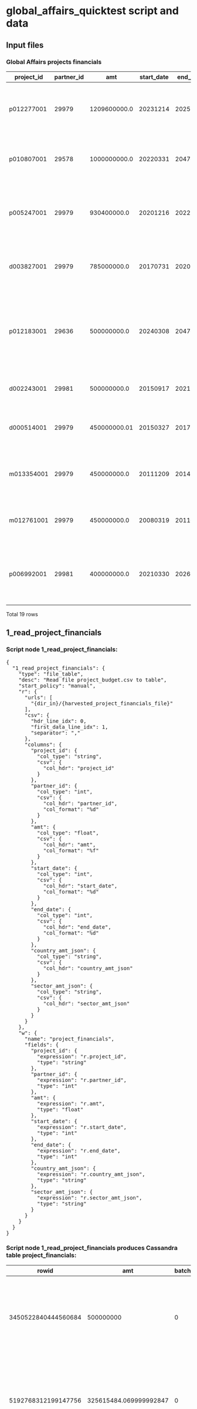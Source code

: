 # global_affairs_quicktest script and data
## Input files
### Global Affairs projects financials
| project_id | partner_id | amt | start_date | end_date | country_amt_json | sector_amt_json |
| --- | --- | --- | --- | --- | --- | --- |
| p012277001 | 29979 | 1209600000.0 | 20231214 | 20251231 | {"R-SOUTHSAHARA": 846720000.0, "R-SOUTHAMERICA": 36288000.0, "R-MIDDLEEAST": 84672000.0, "R-ASIA": 2 ... total length 111 | {"12262": 362880000.0, "12263": 217728000.0, "13040": 628992000.0} |
| p010807001 | 29578 | 1000000000.0 | 20220331 | 20470331 | {"IN": 210000000.0, "PH": 210000000.0, "ID": 210000000.0, "ZA": 210000000.0, "DO": 80000000.0, "MK": ... total length 112 | {"23110": 100000000.0, "23210": 900000000.0} |
| p005247001 | 29979 | 930400000.0 | 20201216 | 20221231 | {"R-SOUTHSAHARA": 604760000.0, "R-SOUTHAMERICA": 37216000.0, "R-MIDDLEEAST": 74432000.0, "R-CENTRALA ... total length 140 | {"12262": 279120000.0, "12263": 158168000.0, "13040": 493112000.0} |
| d003827001 | 29979 | 785000000.0 | 20170731 | 20201231 | {"R-AFRICA": 266900000.0, "R-AMERICA": 259050000.0, "R-ASIA": 259050000.0} | {"12262": 235500000.0, "12263": 133450000.0, "13040": 416050000.0} |
| p012183001 | 29636 | 500000000.0 | 20240308 | 20470331 | {"R-WESTINDIES": 50000000.0, "R-NORTHCENTRALAMERICA": 150000000.0, "R-SOUTHAMERICA": 300000000.0} | {"21012": 25000000.0, "23183": 50000000.0, "23210": 70000000.0, "23230": 125000000.0, "23240": 10000 ... total length 229 |
| d002243001 | 29981 | 500000000.0 | 20150917 | 20211231 | {"R-AFRICA": 359000000.0, "R-AMERICA": 28000000.0, "R-ASIA": 113000000.0} | {"12250": 500000000.0} |
| d000514001 | 29979 | 450000000.01 | 20150327 | 20170331 | {"R-AFRICA": 283500000.01, "R-AMERICA": 36000000.0, "R-ASIA": 103500000.0, "R-EUROPE": 27000000.0} | {"12262": 144000000.0, "12263": 81000000.0, "13040": 225000000.0} |
| m013354001 | 29979 | 450000000.0 | 20111209 | 20141231 | {"R-AFRICA": 225000000.0, "R-AMERICA": 49500000.0, "R-ASIA": 126000000.0, "R-EUROPE": 49500000.0} | {"12262": 99000000.0, "12263": 72000000.0, "13040": 279000000.0} |
| m012761001 | 29979 | 450000000.0 | 20080319 | 20110331 | {"R-AFRICA": 283500000.0, "R-AMERICA": 31500000.0, "R-ASIA": 103500000.0, "R-EUROPE": 31500000.0} | {"12262": 99000000.0, "12263": 72000000.0, "13040": 279000000.0} |
| p006992001 | 29981 | 400000000.0 | 20210330 | 20260331 | {"R-AFRICA": 276000000.0, "R-AMERICA": 4000000.0, "R-ASIA": 120000000.0} | {"12250": 336000000.0, "12350": 20000000.0, "13030": 24000000.0, "13040": 20000000.0} |

Total 19 rows
## 1_read_project_financials
### Script node 1_read_project_financials:
<pre id="json">{
  "1_read_project_financials": {
    "type": "file_table",
    "desc": "Read file project_budget.csv to table",
    "start_policy": "manual",
    "r": {
      "urls": [
        "{dir_in}/{harvested_project_financials_file}"
      ],
      "csv": {
        "hdr_line_idx": 0,
        "first_data_line_idx": 1,
        "separator": ","
      },
      "columns": {
        "project_id": {
          "col_type": "string",
          "csv": {
            "col_hdr": "project_id"
          }
        },
        "partner_id": {
          "col_type": "int",
          "csv": {
            "col_hdr": "partner_id",
            "col_format": "%d"
          }
        },
        "amt": {
          "col_type": "float",
          "csv": {
            "col_hdr": "amt",
            "col_format": "%f"
          }
        },
        "start_date": {
          "col_type": "int",
          "csv": {
            "col_hdr": "start_date",
            "col_format": "%d"
          }
        },
        "end_date": {
          "col_type": "int",
          "csv": {
            "col_hdr": "end_date",
            "col_format": "%d"
          }
        },
        "country_amt_json": {
          "col_type": "string",
          "csv": {
            "col_hdr": "country_amt_json"
          }
        },
        "sector_amt_json": {
          "col_type": "string",
          "csv": {
            "col_hdr": "sector_amt_json"
          }
        }
      }
    },
    "w": {
      "name": "project_financials",
      "fields": {
        "project_id": {
          "expression": "r.project_id",
          "type": "string"
        },
        "partner_id": {
          "expression": "r.partner_id",
          "type": "int"
        },
        "amt": {
          "expression": "r.amt",
          "type": "float"
        },
        "start_date": {
          "expression": "r.start_date",
          "type": "int"
        },
        "end_date": {
          "expression": "r.end_date",
          "type": "int"
        },
        "country_amt_json": {
          "expression": "r.country_amt_json",
          "type": "string"
        },
        "sector_amt_json": {
          "expression": "r.sector_amt_json",
          "type": "string"
        }
      }
    }
  }
}</pre>
### Script node 1_read_project_financials produces Cassandra table project_financials:
| rowid | amt | batch_idx | country_amt_json | end_date | partner_id | project_id | sector_amt_json | start_date |
| --- | --- | --- | --- | --- | --- | --- | --- | --- |
| 3450522840444560684 | 500000000 | 0 | {"R-WESTINDIES": 50000000.0, "R-NORTHCENTRALAMERICA": 150000000.0, "R-SOUTHAMERICA": 300000000.0} | 20470331 | 29636 | p012183001 | {"21012": 25000000.0, "23183": 50000000.0, "23210": 70000000.0, "23230": 125000000.0, "23240": 10000 ... total length 229 | 20240308 |
| 5192768312199147756 | 325615484.069999992847 | 0 | {"R-AFRICA": 325615484.07} | 20140313 | 29663 | m013512001 | {"14021": 16280774.2, "14022": 16280774.2, "14031": 16280774.2, "14032": 16280774.2, "14081": 651230 ... total length 342 | 20110208 |
| 5703125669931000884 | 280000000 | 0 | {"R-AFRICA": 140000000.0, "R-ASIA": 140000000.0} | 20250731 | 29820 | p005253001 | {"12240": 224000000.0, "13020": 56000000.0} | 20190514 |
| 359318821027879808 | 265000000 | 0 | {"R-AFRICA": 159000000.0, "R-AMERICA": 39750000.0, "R-ASIA": 53000000.0, "R-OCEANIA": 13250000.0} | 20260630 | 30039 | p006692001 | {"11110": 26500000.0, "11130": 53000000.0, "11220": 132500000.0, "11320": 53000000.0} | 20220331 |
| 7019190532332255316 | 450000000.009999990463 | 0 | {"R-AFRICA": 283500000.01, "R-AMERICA": 36000000.0, "R-ASIA": 103500000.0, "R-EUROPE": 27000000.0} | 20170331 | 29979 | d000514001 | {"12262": 144000000.0, "12263": 81000000.0, "13040": 225000000.0} | 20150327 |
| 4652340566403237516 | 450000000 | 0 | {"R-AFRICA": 225000000.0, "R-AMERICA": 49500000.0, "R-ASIA": 126000000.0, "R-EUROPE": 49500000.0} | 20141231 | 29979 | m013354001 | {"12262": 99000000.0, "12263": 72000000.0, "13040": 279000000.0} | 20111209 |
| 286578574445610227 | 250000000.009999990463 | 0 | {"R-WESTINDIES": 50000000.0, "R-NORTHCENTRALAMERICA": 80000000.0, "R-SOUTHAMERICA": 120000000.0} | 20370331 | 29636 | m013705001 | {"14015": 25000000.0, "23210": 25000000.0, "23230": 25000000.0, "23240": 25000000.0, "23260": 250000 ... total length 189 | 20120330 |
| 6536815622391622287 | 930400000 | 0 | {"R-SOUTHSAHARA": 604760000.0, "R-SOUTHAMERICA": 37216000.0, "R-MIDDLEEAST": 74432000.0, "R-CENTRALA ... total length 140 | 20221231 | 29979 | p005247001 | {"12262": 279120000.0, "12263": 158168000.0, "13040": 493112000.0} | 20201216 |
| 6972508084776421254 | 250000000 | 0 | {"R-AFRICA": 50000000.0, "R-MIDDLEEAST": 75000000.0, "R-ASIA": 75000000.0, "R-EUROPE": 50000000.0} | 20470331 | 33915 | p010532001 | {"14021": 25000000.0, "23210": 175000000.0, "24010": 25000000.0, "41010": 25000000.0} | 20230330 |
| 7723023949484520621 | 450000000 | 0 | {"R-AFRICA": 283500000.0, "R-AMERICA": 31500000.0, "R-ASIA": 103500000.0, "R-EUROPE": 31500000.0} | 20110331 | 29979 | m012761001 | {"12262": 99000000.0, "12263": 72000000.0, "13040": 279000000.0} | 20080319 |

Total 19 rows
## 2_calc_quarterly_budget
### Script node 2_calc_quarterly_budget:
<pre id="json">{
  "2_calc_quarterly_budget": {
    "type": "table_custom_tfm_table",
    "custom_proc_type": "py_calc",
    "desc": "Calculate quarterly project budget for countries and sectors",
    "r": {
      "table": "project_financials",
      "expected_batches_total": 10
    },
    "p": {
      "python_code_urls": [
        "{dir_py}/calc_quarterly_budget.py"
      ],
      "calculated_fields": {
        "country_budget_json": {
          "expression": "map_to_quarterly_budget_json(r.start_date, r.end_date, r.country_amt_json)",
          "type": "string"
        },
        "sector_budget_json": {
          "expression": "map_to_quarterly_budget_json(r.start_date, r.end_date, r.sector_amt_json)",
          "type": "string"
        },
        "partner_budget_json": {
          "expression": "amt_to_quarterly_budget_json(r.start_date, r.end_date, r.amt)",
          "type": "string"
        }
      }
    },
    "w": {
      "name": "quarterly_project_budget",
      "fields": {
        "project_id": {
          "expression": "r.project_id",
          "type": "string"
        },
        "partner_id": {
          "expression": "r.partner_id",
          "type": "int"
        },
        "country_budget_json": {
          "expression": "p.country_budget_json",
          "type": "string"
        },
        "sector_budget_json": {
          "expression": "p.sector_budget_json",
          "type": "string"
        },
        "partner_budget_json": {
          "expression": "p.partner_budget_json",
          "type": "string"
        }
      }
    }
  }
}</pre>
### Script node 2_calc_quarterly_budget produces Cassandra table quarterly_project_budget:
| rowid | batch_idx | country_budget_json | partner_budget_json | partner_id | project_id | sector_budget_json |
| --- | --- | --- | --- | --- | --- | --- |
| 1859320587480934462 | 6 | {"R-AFRICA": {"2015-Q1": 1925951.0870244564, "2015-Q2": 35052309.783845104, "2015-Q3": 35437500.0012 ... total length 1040 | {"2015-Q1": 3057065.217459239, "2015-Q2": 55638586.95775815, "2015-Q3": 56250000.00125, "2015-Q4": 5 ... total length 257 | 29979 | d000514001 | {"12262": {"2015-Q1": 978260.8695652174, "2015-Q2": 17804347.826086957, "2015-Q3": 18000000.0, "2015 ... total length 766 |
| 3777753417576167724 | 7 | {"R-AFRICA": {"2020-Q1": 19661.582459485224, "2020-Q2": 596401.3346043852, "2020-Q3": 602955.1954242 ... total length 8472 | {"2020-Q1": 98307.91229742613, "2020-Q2": 2982006.6730219256, "2020-Q3": 3014775.9771210677, "2020-Q ... total length 2865 | 29578 | p006167001 | {"23210": {"2020-Q1": 80612.48808388942, "2020-Q2": 2445245.471877979, "2020-Q3": 2472116.3012392754 ... total length 5649 |
| 7247131808331670722 | 0 | {"R-AFRICA": {"2023-Q1": 11405.109489051094, "2023-Q2": 518932.4817518248, "2023-Q3": 524635.0364963 ... total length 11700 | {"2023-Q1": 57025.54744525548, "2023-Q2": 2594662.408759124, "2023-Q3": 2623175.182481752, "2023-Q4" ... total length 2928 | 33915 | p010532001 | {"14021": {"2023-Q1": 5702.554744525547, "2023-Q2": 259466.2408759124, "2023-Q3": 262317.51824817515 ... total length 11924 |
| 4423008682144623227 | 5 | {"R-AFRICA": {"2015-Q3": 2187119.234116623, "2015-Q4": 14372497.824194953, "2016-Q1": 14216275.02175 ... total length 2428 | {"2015-Q3": 3046127.0670147957, "2015-Q4": 20017406.440382943, "2016-Q1": 19799825.93559617, "2016-Q ... total length 790 | 29981 | d002243001 | {"12250": {"2015-Q3": 3046127.0670147957, "2015-Q4": 20017406.440382943, "2016-Q1": 19799825.9355961 ... total length 801 |
| 2110591658964151141 | 0 | {"R-SOUTHSAHARA": {"2020-Q4": 12970723.860589812, "2021-Q1": 72960321.71581769, "2021-Q2": 73770991. ... total length 1446 | {"2020-Q4": 19954959.78552279, "2021-Q1": 112246648.79356569, "2021-Q2": 113493833.78016086, "2021-Q ... total length 278 | 29979 | p005247001 | {"12262": {"2020-Q4": 5986487.935656836, "2021-Q1": 33673994.638069704, "2021-Q2": 34048150.13404825 ... total length 850 |
| 1081494116057048496 | 1 | {"R-SOUTHSAHARA": {"2019-Q3": 427830.59636992216, "2019-Q4": 1192739.8444252377, "2020-Q1": 1179775. ... total length 7948 | {"2019-Q3": 1711322.3854796886, "2019-Q4": 4770959.377700951, "2020-Q1": 4719101.123595505, "2020-Q2 ... total length 1909 | 30488 | p008157001 | {"15170": {"2019-Q3": 1711322.3854796886, "2019-Q4": 4770959.377700951, "2020-Q1": 4719101.123595505 ... total length 1920 |
| 96333662368837592 | 5 | {"R-SOUTHSAHARA": {"2023-Q4": 20348411.21495327, "2024-Q1": 102872523.36448598, "2024-Q2": 102872523 ... total length 1158 | {"2023-Q4": 29069158.878504675, "2024-Q1": 146960747.6635514, "2024-Q2": 146960747.6635514, "2024-Q3 ... total length 276 | 29979 | p012277001 | {"12262": {"2023-Q4": 8720747.663551401, "2024-Q1": 44088224.29906542, "2024-Q2": 44088224.29906542, ... total length 855 |
| 3434340729862472867 | 9 | {"R-WESTINDIES": {"2012-Q1": 10949.304719150334, "2012-Q2": 498193.3647213402, "2012-Q3": 503668.017 ... total length 9306 | {"2012-Q1": 54746.52359794153, "2012-Q2": 2490966.8237063396, "2012-Q3": 2518340.0855053104, "2012-Q ... total length 3130 | 29636 | m013705001 | {"14015": {"2012-Q1": 5474.652359575167, "2012-Q2": 249096.6823606701, "2012-Q3": 251834.00854045767 ... total length 27991 |
| 6692446017324546450 | 8 | {"R-AFRICA": {"2011-Q4": 4624664.879356569, "2012-Q1": 18297587.131367292, "2012-Q2": 18297587.13136 ... total length 1626 | {"2011-Q4": 9249329.758713137, "2012-Q1": 36595174.262734585, "2012-Q2": 36595174.262734585, "2012-Q ... total length 394 | 29979 | m013354001 | {"12262": {"2011-Q4": 2034852.54691689, "2012-Q1": 8050938.337801608, "2012-Q2": 8050938.337801608,  ... total length 1204 |
| 2662417924981044848 | 8 | {"R-AFRICA": {"2017-Q3": 13238240.0, "2017-Q4": 19643840.0, "2018-Q1": 19216800.0, "2018-Q2": 194303 ... total length 1007 | {"2017-Q3": 38936000.0, "2017-Q4": 57776000.0, "2018-Q1": 56520000.0, "2018-Q2": 57148000.0, "2018-Q ... total length 322 | 29979 | d003827001 | {"12262": {"2017-Q3": 11680800.0, "2017-Q4": 17332800.0, "2018-Q1": 16956000.0, "2018-Q2": 17144400. ... total length 985 |

Total 19 rows
## 3_tag_countries
### Script node 3_tag_countries:
<pre id="json">{
  "3_tag_countries": {
    "type": "table_custom_tfm_table",
    "custom_proc_type": "tag_and_denormalize",
    "desc": "Tag by country",
    "r": {
      "table": "quarterly_project_budget",
      "expected_batches_total": 10
    },
    "p": {
      "tag_field_name": "country_tag",
      "tag_criteria_url": "{dir_cfg}/tag_criteria_country.json"
    },
    "w": {
      "name": "quarterly_project_budget_tagged_by_country",
      "fields": {
        "project_id": {
          "expression": "r.project_id",
          "type": "string"
        },
        "country": {
          "expression": "p.country_tag",
          "type": "string"
        },
        "country_budget_json": {
          "expression": "r.country_budget_json",
          "type": "string"
        }
      }
    }
  }
}</pre>
### Script node 3_tag_countries produces Cassandra table quarterly_project_budget_tagged_by_country:
| rowid | batch_idx | country | country_budget_json | project_id |
| --- | --- | --- | --- | --- |
| 3315743091543635979 | 4 | R-AMERICA | {"R-AFRICA": {"2011-Q4": 4624664.879356569, "2012-Q1": 18297587.131367292, "2012-Q2": 18297587.13136 ... total length 1626 | m013354001 |
| 232657194511731982 | 4 | R-ASIA | {"R-SOUTHSAHARA": {"2023-Q4": 20348411.21495327, "2024-Q1": 102872523.36448598, "2024-Q2": 102872523 ... total length 1158 | p012277001 |
| 7305846314003206394 | 9 | R-AMERICA | {"R-AFRICA": {"2021-Q1": 301969.36542669585, "2021-Q2": 13739606.126914661, "2021-Q3": 13890590.8096 ... total length 1961 | p006992001 |
| 7034883004174972355 | 7 | DO | {"IN": {"2022-Q1": 22996.057818659658, "2022-Q2": 2092641.2614980289, "2022-Q3": 2115637.3193166885, ... total length 18632 | p010807001 |
| 7611719487153026897 | 3 | R-SOUTHSAHARA | {"R-SOUTHSAHARA": {"2020-Q4": 12970723.860589812, "2021-Q1": 72960321.71581769, "2021-Q2": 73770991. ... total length 1446 | p005247001 |
| 1036330799143506077 | 2 | R-AFRICA | {"R-AFRICA": {"2023-Q1": 11405.109489051094, "2023-Q2": 518932.4817518248, "2023-Q3": 524635.0364963 ... total length 11700 | p010532001 |
| 6391765181314034550 | 3 | R-AFRICA | {"R-SOUTHSAHARA": {"2019-Q3": 427830.59636992216, "2019-Q4": 1192739.8444252377, "2020-Q1": 1179775. ... total length 7948 | p008157001 |
| 7299612912787621919 | 5 | R-AMERICA | {"R-AFRICA": {"2015-Q1": 1925951.0870244564, "2015-Q2": 35052309.783845104, "2015-Q3": 35437500.0012 ... total length 1040 | d000514001 |
| 840984600135908957 | 2 | R-ASIA | {"R-AFRICA": {"2017-Q3": 13238240.0, "2017-Q4": 19643840.0, "2018-Q1": 19216800.0, "2018-Q2": 194303 ... total length 1007 | d003827001 |
| 1730201400797480307 | 7 | R-WESTINDIES | {"R-WESTINDIES": {"2024-Q1": 142450.14245014245, "2024-Q2": 540123.4567901234, "2024-Q3": 546058.879 ... total length 8602 | p012183001 |

Total 63 rows
## 3_tag_sectors
### Script node 3_tag_sectors:
<pre id="json">{
  "3_tag_sectors": {
    "type": "table_custom_tfm_table",
    "custom_proc_type": "tag_and_denormalize",
    "desc": "Tag by sector",
    "r": {
      "table": "quarterly_project_budget",
      "expected_batches_total": 10
    },
    "p": {
      "tag_field_name": "sector_tag",
      "tag_criteria_url": "{dir_cfg}/tag_criteria_sector.json"
    },
    "w": {
      "name": "quarterly_project_budget_tagged_by_sector",
      "fields": {
        "project_id": {
          "expression": "r.project_id",
          "type": "string"
        },
        "sector": {
          "expression": "int(p.sector_tag)",
          "type": "int"
        },
        "sector_budget_json": {
          "expression": "r.sector_budget_json",
          "type": "string"
        }
      }
    }
  }
}</pre>
### Script node 3_tag_sectors produces Cassandra table quarterly_project_budget_tagged_by_sector:
| rowid | batch_idx | project_id | sector | sector_budget_json |
| --- | --- | --- | --- | --- |
| 3820643885914075538 | 1 | p012801001 | 23630 | {"14021": {"2024-Q1": 81525.69515213277, "2024-Q2": 370941.9129422041, "2024-Q3": 375018.1976998107, ... total length 18663 |
| 1545774572741838340 | 4 | m013705001 | 23230 | {"14015": {"2012-Q1": 5474.652359575167, "2012-Q2": 249096.6823606701, "2012-Q3": 251834.00854045767 ... total length 27991 |
| 4669106684666863821 | 7 | m012672001 | 23630 | {"11420": {"2007-Q4": 1389933.2615715822, "2008-Q1": 2073506.9967707212, "2008-Q2": 2073506.99677072 ... total length 2429 |
| 8349889417835952966 | 7 | m012672001 | 21020 | {"11420": {"2007-Q4": 1389933.2615715822, "2008-Q1": 2073506.9967707212, "2008-Q2": 2073506.99677072 ... total length 2429 |
| 8187261670528356682 | 2 | p010532001 | 23210 | {"14021": {"2023-Q1": 5702.554744525547, "2023-Q2": 259466.2408759124, "2023-Q3": 262317.51824817515 ... total length 11924 |
| 3693664794125228841 | 1 | p006692001 | 11220 | {"11110": {"2022-Q1": 17063.74758531874, "2022-Q2": 1552801.0302640053, "2022-Q3": 1569864.777849324 ... total length 2225 |
| 8980965113080216996 | 4 | p012277001 | 12262 | {"12262": {"2023-Q4": 8720747.663551401, "2024-Q1": 44088224.29906542, "2024-Q2": 44088224.29906542, ... total length 855 |
| 7307591181337376132 | 4 | m013705001 | 14015 | {"14015": {"2012-Q1": 5474.652359575167, "2012-Q2": 249096.6823606701, "2012-Q3": 251834.00854045767 ... total length 27991 |
| 7218913746506800687 | 4 | m013354001 | 12263 | {"12262": {"2011-Q4": 2034852.54691689, "2012-Q1": 8050938.337801608, "2012-Q2": 8050938.337801608,  ... total length 1204 |
| 6633123094608569930 | 2 | d003827001 | 12263 | {"12262": {"2017-Q3": 11680800.0, "2017-Q4": 17332800.0, "2018-Q1": 16956000.0, "2018-Q2": 17144400. ... total length 985 |

Total 89 rows
## 4_tag_countries_quarter
### Script node 4_tag_countries_quarter:
<pre id="json">{
  "4_tag_countries_quarter": {
    "type": "table_custom_tfm_table",
    "custom_proc_type": "tag_and_denormalize",
    "desc": "Tag by country and quarter",
    "r": {
      "table": "quarterly_project_budget_tagged_by_country",
      "expected_batches_total": 10
    },
    "p": {
      "tag_field_name": "quarter_tag",
      "tag_criteria_url": "{dir_cfg}/tag_criteria_country_quarter.json"
    },
    "w": {
      "name": "quarterly_project_budget_tagged_by_country_quarter",
      "fields": {
        "project_id": {
          "expression": "r.project_id",
          "type": "string"
        },
        "country": {
          "expression": "r.country",
          "type": "string"
        },
        "quarter": {
          "expression": "p.quarter_tag",
          "type": "string"
        },
        "country_budget_json": {
          "expression": "r.country_budget_json",
          "type": "string"
        }
      }
    }
  }
}</pre>
### Script node 4_tag_countries_quarter produces Cassandra table quarterly_project_budget_tagged_by_country_quarter:
| rowid | batch_idx | country | country_budget_json | project_id | quarter |
| --- | --- | --- | --- | --- | --- |
| 4715004269345111126 | 6 | R-AFRICA | {"R-AFRICA": {"2020-Q1": 19661.582459485224, "2020-Q2": 596401.3346043852, "2020-Q3": 602955.1954242 ... total length 8472 | p006167001 | 2021-Q3 |
| 1021868600417521226 | 4 | PH | {"IN": {"2022-Q1": 22996.057818659658, "2022-Q2": 2092641.2614980289, "2022-Q3": 2115637.3193166885, ... total length 18632 | p010807001 | 2024-Q1 |
| 8016401234334020436 | 3 | R-ASIA | {"R-AFRICA": {"2017-Q3": 13238240.0, "2017-Q4": 19643840.0, "2018-Q1": 19216800.0, "2018-Q2": 194303 ... total length 1007 | d003827001 | 2019-Q4 |
| 8173111997092742705 | 0 | R-ASIA | {"R-ASIA": {"2024-Q1": 917164.0704614937, "2024-Q2": 4173096.5205997964, "2024-Q3": 4218954.72412287 ... total length 4700 | p012801001 | 2039-Q4 |
| 2584141339630182600 | 3 | R-ASIA | {"R-AFRICA": {"2023-Q1": 11405.109489051094, "2023-Q2": 518932.4817518248, "2023-Q3": 524635.0364963 ... total length 11700 | p010532001 | 2023-Q1 |
| 1257284422288393491 | 3 | R-AFRICA | {"R-SOUTHSAHARA": {"2019-Q3": 427830.59636992216, "2019-Q4": 1192739.8444252377, "2020-Q1": 1179775. ... total length 7948 | p008157001 | 2020-Q4 |
| 1559510570758845169 | 8 | R-WESTINDIES | {"R-WESTINDIES": {"2012-Q1": 10949.304719150334, "2012-Q2": 498193.3647213402, "2012-Q3": 503668.017 ... total length 9306 | m013705001 | 2013-Q2 |
| 2508231656225447287 | 6 | R-AFRICA | {"R-AFRICA": {"2020-Q1": 19661.582459485224, "2020-Q2": 596401.3346043852, "2020-Q3": 602955.1954242 ... total length 8472 | p006167001 | 2038-Q4 |
| 4385437186669948493 | 7 | DO | {"IN": {"2022-Q1": 22996.057818659658, "2022-Q2": 2092641.2614980289, "2022-Q3": 2115637.3193166885, ... total length 18632 | p010807001 | 2024-Q3 |
| 7830909385194525457 | 7 | R-AFRICA | {"R-AFRICA": {"2023-Q1": 11405.109489051094, "2023-Q2": 518932.4817518248, "2023-Q3": 524635.0364963 ... total length 11700 | p010532001 | 2039-Q4 |

Total 2815 rows
## 4_tag_sectors_quarter
### Script node 4_tag_sectors_quarter:
<pre id="json">{
  "4_tag_sectors_quarter": {
    "type": "table_custom_tfm_table",
    "custom_proc_type": "tag_and_denormalize",
    "desc": "Tag by sector and quarter",
    "r": {
      "table": "quarterly_project_budget_tagged_by_sector",
      "expected_batches_total": 10
    },
    "p": {
      "tag_field_name": "quarter_tag",
      "tag_criteria_url": "{dir_cfg}/tag_criteria_sector_quarter.json"
    },
    "w": {
      "name": "quarterly_project_budget_tagged_by_sector_quarter",
      "fields": {
        "project_id": {
          "expression": "r.project_id",
          "type": "string"
        },
        "sector": {
          "expression": "r.sector",
          "type": "int"
        },
        "quarter": {
          "expression": "p.quarter_tag",
          "type": "string"
        },
        "sector_budget_json": {
          "expression": "r.sector_budget_json",
          "type": "string"
        }
      }
    }
  }
}</pre>
### Script node 4_tag_sectors_quarter produces Cassandra table quarterly_project_budget_tagged_by_sector_quarter:
| rowid | batch_idx | project_id | quarter | sector | sector_budget_json |
| --- | --- | --- | --- | --- | --- |
| 6871610342243656549 | 0 | p012801001 | 2036-Q4 | 23630 | {"14021": {"2024-Q1": 81525.69515213277, "2024-Q2": 370941.9129422041, "2024-Q3": 375018.1976998107, ... total length 18663 |
| 3849398586719196129 | 3 | m013512001 | 2013-Q1 | 22020 | {"14021": {"2011-Q1": 749203.7684955753, "2011-Q2": 1311106.5948672567, "2011-Q3": 1325514.359646017 ... total length 6564 |
| 3941738223354499541 | 6 | p010807001 | 2039-Q4 | 23110 | {"23110": {"2022-Q1": 10950.503723171267, "2022-Q2": 996495.8388085853, "2022-Q3": 1007446.342531756 ... total length 6063 |
| 4901988133504573643 | 0 | p010532001 | 2044-Q2 | 24010 | {"14021": {"2023-Q1": 5702.554744525547, "2023-Q2": 259466.2408759124, "2023-Q3": 262317.51824817515 ... total length 11924 |
| 1567671269685032712 | 9 | m013705001 | 2015-Q3 | 23210 | {"14015": {"2012-Q1": 5474.652359575167, "2012-Q2": 249096.6823606701, "2012-Q3": 251834.00854045767 ... total length 27991 |
| 2652879578660303014 | 1 | m013705001 | 2013-Q3 | 14015 | {"14015": {"2012-Q1": 5474.652359575167, "2012-Q2": 249096.6823606701, "2012-Q3": 251834.00854045767 ... total length 27991 |
| 8950353874973931018 | 8 | p010807001 | 2039-Q4 | 23210 | {"23110": {"2022-Q1": 10950.503723171267, "2022-Q2": 996495.8388085853, "2022-Q3": 1007446.342531756 ... total length 6063 |
| 4986203116101121356 | 7 | p012801001 | 2027-Q3 | 24030 | {"14021": {"2024-Q1": 81525.69515213277, "2024-Q2": 370941.9129422041, "2024-Q3": 375018.1976998107, ... total length 18663 |
| 4152662510034510722 | 6 | p012183001 | 2038-Q1 | 23630 | {"21012": {"2024-Q1": 71225.07122507122, "2024-Q2": 270061.7283950617, "2024-Q3": 273029.43969610636 ... total length 31222 |
| 493379895319512279 | 3 | p012183001 | 2041-Q4 | 23270 | {"21012": {"2024-Q1": 71225.07122507122, "2024-Q2": 270061.7283950617, "2024-Q3": 273029.43969610636 ... total length 31222 |

Total 4100 rows
## 4_tag_partners_quarter
### Script node 4_tag_partners_quarter:
<pre id="json">{
  "4_tag_partners_quarter": {
    "type": "table_custom_tfm_table",
    "custom_proc_type": "tag_and_denormalize",
    "desc": "Tag by partner and quarter",
    "r": {
      "table": "quarterly_project_budget",
      "expected_batches_total": 10
    },
    "p": {
      "tag_field_name": "quarter_tag",
      "tag_criteria_url": "{dir_cfg}/tag_criteria_partner_quarter.json"
    },
    "w": {
      "name": "quarterly_project_budget_tagged_by_partner_quarter",
      "fields": {
        "project_id": {
          "expression": "r.project_id",
          "type": "string"
        },
        "partner_id": {
          "expression": "r.partner_id",
          "type": "int"
        },
        "quarter": {
          "expression": "p.quarter_tag",
          "type": "string"
        },
        "partner_budget_json": {
          "expression": "r.partner_budget_json",
          "type": "string"
        }
      }
    }
  }
}</pre>
### Script node 4_tag_partners_quarter produces Cassandra table quarterly_project_budget_tagged_by_partner_quarter:
| rowid | batch_idx | partner_budget_json | partner_id | project_id | quarter |
| --- | --- | --- | --- | --- | --- |
| 4627403874359917549 | 2 | {"2023-Q1": 57025.54744525548, "2023-Q2": 2594662.408759124, "2023-Q3": 2623175.182481752, "2023-Q4" ... total length 2928 | 33915 | p010532001 | 2028-Q1 |
| 7239814794359227421 | 7 | {"2024-Q1": 1424501.4245014247, "2024-Q2": 5401234.567901235, "2024-Q3": 5460588.793922127, "2024-Q4 ... total length 2791 | 29636 | p012183001 | 2040-Q2 |
| 4975517084762801605 | 5 | {"2020-Q1": 98307.91229742613, "2020-Q2": 2982006.6730219256, "2020-Q3": 3014775.9771210677, "2020-Q ... total length 2865 | 29578 | p006167001 | 2034-Q1 |
| 2115439484464325507 | 7 | {"2024-Q1": 1424501.4245014247, "2024-Q2": 5401234.567901235, "2024-Q3": 5460588.793922127, "2024-Q4 ... total length 2791 | 29636 | p012183001 | 2039-Q2 |
| 3137865540796549617 | 3 | {"2019-Q3": 1711322.3854796886, "2019-Q4": 4770959.377700951, "2020-Q1": 4719101.123595505, "2020-Q2 ... total length 1909 | 30488 | p008157001 | 2034-Q2 |
| 4946874832702262166 | 7 | {"2024-Q1": 1424501.4245014247, "2024-Q2": 5401234.567901235, "2024-Q3": 5460588.793922127, "2024-Q4 ... total length 2791 | 29636 | p012183001 | 2035-Q4 |
| 4483743663880167106 | 2 | {"2023-Q1": 57025.54744525548, "2023-Q2": 2594662.408759124, "2023-Q3": 2623175.182481752, "2023-Q4" ... total length 2928 | 33915 | p010532001 | 2035-Q1 |
| 2139984572353543545 | 7 | {"2022-Q1": 109505.03723171266, "2022-Q2": 9964958.388085851, "2022-Q3": 10074463.425317565, "2022-Q ... total length 3062 | 29578 | p010807001 | 2022-Q1 |
| 8402238031933271710 | 5 | {"2020-Q1": 98307.91229742613, "2020-Q2": 2982006.6730219256, "2020-Q3": 3014775.9771210677, "2020-Q ... total length 2865 | 29578 | p006167001 | 2041-Q2 |
| 2354898583089365024 | 1 | {"2022-Q1": 170637.47585318738, "2022-Q2": 15528010.302640053, "2022-Q3": 15698647.778493239, "2022- ... total length 558 | 30039 | p006692001 | 2023-Q1 |

Total 807 rows
## 5_project_country_quarter_amt
### Script node 5_project_country_quarter_amt:
<pre id="json">{
  "5_project_country_quarter_amt": {
    "type": "table_custom_tfm_table",
    "custom_proc_type": "py_calc",
    "desc": "Get country quarter amount",
    "r": {
      "table": "quarterly_project_budget_tagged_by_country_quarter",
      "expected_batches_total": "{get_amt_from_json_batches|number}"
    },
    "p": {
      "python_code_urls": [
        "{dir_py}/get_amt_from_json.py"
      ],
      "calculated_fields": {
        "amt": {
          "expression": "get_amt_by_key_and_quarter(r.country, r.quarter, r.country_budget_json)",
          "type": "float"
        }
      }
    },
    "w": {
      "name": "project_country_quarter_amt",
      "fields": {
        "project_id": {
          "expression": "r.project_id",
          "type": "string"
        },
        "country": {
          "expression": "r.country",
          "type": "string"
        },
        "quarter": {
          "expression": "r.quarter",
          "type": "string"
        },
        "amt": {
          "expression": "p.amt",
          "type": "float"
        }
      }
    }
  }
}</pre>
### Script node 5_project_country_quarter_amt produces Cassandra table project_country_quarter_amt:
| rowid | amt | batch_idx | country | project_id | quarter |
| --- | --- | --- | --- | --- | --- |
| 1178748811675745255 | 4589640.750670241192 | 6 | R-SOUTHAMERICA | p005247001 | 2022-Q4 |
| 3601558097913365059 | 2115637.319316688459 | 4 | ZA | p010807001 | 2027-Q3 |
| 1807772087307360 | 778398.72262773721 | 0 | R-ASIA | p010532001 | 2042-Q2 |
| 6510657118882702501 | 4218954.724122870713 | 4 | R-ASIA | p012801001 | 2029-Q3 |
| 3915251033927440768 | 1638176.638176638167 | 6 | R-NORTHCENTRALAMERICA | p012183001 | 2030-Q3 |
| 6404756265710794645 | 463677.39117775514 | 5 | R-OCEANIA | p012801001 | 2036-Q1 |
| 5834564234551792766 | 786952.554744525463 | 2 | R-ASIA | p010532001 | 2025-Q3 |
| 6669450010550111776 | 797196.671046868199 | 3 | DO | p010807001 | 2030-Q2 |
| 2702432518605190503 | 4425587.467362923548 | 6 | R-ASIA | d002243001 | 2019-Q1 |
| 5516819534943323641 | 3105602.060528010596 | 3 | R-ASIA | p006692001 | 2024-Q1 |

Total 2815 rows
## 5_project_sector_quarter_amt
### Script node 5_project_sector_quarter_amt:
<pre id="json">{
  "5_project_sector_quarter_amt": {
    "type": "table_custom_tfm_table",
    "custom_proc_type": "py_calc",
    "desc": "Get sector quarter amount",
    "r": {
      "table": "quarterly_project_budget_tagged_by_sector_quarter",
      "expected_batches_total": "{get_amt_from_json_batches|number}"
    },
    "p": {
      "python_code_urls": [
        "{dir_py}/get_amt_from_json.py"
      ],
      "calculated_fields": {
        "amt": {
          "expression": "get_amt_by_key_and_quarter(r.sector, r.quarter, r.sector_budget_json)",
          "type": "float"
        }
      }
    },
    "w": {
      "name": "project_sector_quarter_amt",
      "fields": {
        "project_id": {
          "expression": "r.project_id",
          "type": "string"
        },
        "sector": {
          "expression": "r.sector",
          "type": "int"
        },
        "quarter": {
          "expression": "r.quarter",
          "type": "string"
        },
        "amt": {
          "expression": "p.amt",
          "type": "float"
        }
      }
    }
  }
}</pre>
### Script node 5_project_sector_quarter_amt produces Cassandra table project_sector_quarter_amt:
| rowid | amt | batch_idx | project_id | quarter | sector |
| --- | --- | --- | --- | --- | --- |
| 5977762390222817657 | 251834.008540457668 | 3 | m013705001 | 2033-Q3 | 23260 |
| 8705007126095378056 | 251834.008540457668 | 1 | m013705001 | 2032-Q3 | 23270 |
| 1816698236218498254 | 249096.682360670093 | 6 | m013705001 | 2032-Q1 | 23240 |
| 4930853097135549914 | 562527.296549716149 | 8 | p012801001 | 2027-Q4 | 31150 |
| 9118134289610063356 | 382241.215574548871 | 7 | p012183001 | 2034-Q3 | 41040 |
| 6484634157243085497 | 246359.356180882518 | 2 | m013705001 | 2022-Q1 | 23270 |
| 2685543556272734147 | 2994703.982777179684 | 5 | m012672001 | 2009-Q3 | 14021 |
| 5566883227708984209 | 550298.44227689621 | 7 | p012801001 | 2029-Q1 | 31150 |
| 8032135523229813310 | 503668.017080915335 | 8 | m013705001 | 2021-Q3 | 41020 |
| 488108597161857763 | 4770959.37770095095 | 8 | p008157001 | 2031-Q3 | 15170 |

Total 4100 rows
## 5_project_partner_quarter_amt
### Script node 5_project_partner_quarter_amt:
<pre id="json">{
  "5_project_partner_quarter_amt": {
    "type": "table_custom_tfm_table",
    "custom_proc_type": "py_calc",
    "desc": "Get partner quarter amount",
    "r": {
      "table": "quarterly_project_budget_tagged_by_partner_quarter",
      "expected_batches_total": "{get_amt_from_json_batches|number}"
    },
    "p": {
      "python_code_urls": [
        "{dir_py}/get_amt_from_json.py"
      ],
      "calculated_fields": {
        "amt": {
          "expression": "get_amt_by_quarter(r.quarter, r.partner_budget_json)",
          "type": "float"
        }
      }
    },
    "w": {
      "name": "project_partner_quarter_amt",
      "fields": {
        "project_id": {
          "expression": "r.project_id",
          "type": "string"
        },
        "partner_id": {
          "expression": "r.partner_id",
          "type": "int"
        },
        "quarter": {
          "expression": "r.quarter",
          "type": "string"
        },
        "amt": {
          "expression": "p.amt",
          "type": "float"
        }
      }
    }
  }
}</pre>
### Script node 5_project_partner_quarter_amt produces Cassandra table project_country_quarter_amt:
| rowid | amt | batch_idx | country | project_id | quarter |
| --- | --- | --- | --- | --- | --- |
| 8751222469725115782 | 786952.554744525463 | 0 | R-ASIA | p010532001 | 2026-Q3 |
| 8063360272440380976 | 805957.074025405222 | 9 | DO | p010807001 | 2033-Q4 |
| 5195372877338837710 | 1491003.336510962807 | 6 | R-ASIA | p006167001 | 2036-Q1 |
| 373270937839131181 | 1179775.280898876255 | 8 | R-ASIA | p008157001 | 2024-Q2 |
| 1829940362690899251 | 540123.456790123368 | 1 | R-WESTINDIES | p012183001 | 2034-Q2 |
| 7432803228807627116 | 805957.074025405222 | 4 | DO | p010807001 | 2045-Q3 |
| 152607732623798964 | 904432.79313632031 | 4 | R-AMERICA | p006167001 | 2041-Q3 |
| 8126167813690408930 | 524635.036496350309 | 7 | R-AFRICA | p010532001 | 2044-Q4 |
| 4769882013062139717 | 805957.074025405222 | 8 | DO | p010807001 | 2046-Q4 |
| 4180165531138342676 | 1192739.844425237738 | 4 | R-ASIA | p008157001 | 2024-Q4 |

Total 2815 rows
## 6_file_project_country_quarter_amt
### Script node 6_file_project_country_quarter_amt:
<pre id="json">{
  "6_file_project_country_quarter_amt": {
    "type": "table_file",
    "desc": "Write ...",
    "r": {
      "table": "project_country_quarter_amt"
    },
    "w": {
      "top": {
        "order": "quarter,project_id,country"
      },
      "url_template": "{dir_out}/project_country_quarter_amt.csv",
      "columns": [
        {
          "csv": {
            "header": "project_id",
            "format": "%s"
          },
          "name": "project_id",
          "expression": "r.project_id",
          "type": "string"
        },
        {
          "csv": {
            "header": "country_code",
            "format": "%s"
          },
          "name": "country",
          "expression": "r.country",
          "type": "string"
        },
        {
          "csv": {
            "header": "quarter",
            "format": "%s"
          },
          "name": "quarter",
          "expression": "r.quarter",
          "type": "string"
        },
        {
          "csv": {
            "header": "amt",
            "format": "%.2f"
          },
          "name": "amt",
          "expression": "r.amt",
          "type": "float"
        }
      ]
    }
  }
}</pre>
### Script node 6_file_project_country_quarter_amt produces data file:
| project_id | country_code | quarter | amt |
| --- | --- | --- | --- |
| m012672001 | R-AFRICA | 2007-Q4 | 19856189.45 |
| m012672001 | R-AFRICA | 2008-Q1 | 29621528.53 |
| m012761001 | R-AFRICA | 2008-Q1 | 3326263.54 |
| m012761001 | R-AMERICA | 2008-Q1 | 369584.84 |
| m012761001 | R-ASIA | 2008-Q1 | 1214350.18 |
| m012761001 | R-EUROPE | 2008-Q1 | 369584.84 |
| m012672001 | R-AFRICA | 2008-Q2 | 29621528.53 |
| m012761001 | R-AFRICA | 2008-Q2 | 23283844.77 |
| m012761001 | R-AMERICA | 2008-Q2 | 2587093.86 |
| m012761001 | R-ASIA | 2008-Q2 | 8500451.26 |

Total 2815 rows
## 6_file_project_sector_quarter_amt
### Script node 6_file_project_sector_quarter_amt:
<pre id="json">{
  "6_file_project_sector_quarter_amt": {
    "type": "table_file",
    "desc": "Write ...",
    "r": {
      "table": "project_sector_quarter_amt"
    },
    "w": {
      "top": {
        "order": "quarter,project_id,sector"
      },
      "url_template": "{dir_out}/project_sector_quarter_amt.csv",
      "columns": [
        {
          "csv": {
            "header": "project_id",
            "format": "%s"
          },
          "name": "project_id",
          "expression": "r.project_id",
          "type": "string"
        },
        {
          "csv": {
            "header": "sector_id",
            "format": "%d"
          },
          "name": "sector",
          "expression": "r.sector",
          "type": "int"
        },
        {
          "csv": {
            "header": "quarter",
            "format": "%s"
          },
          "name": "quarter",
          "expression": "r.quarter",
          "type": "string"
        },
        {
          "csv": {
            "header": "amt",
            "format": "%.2f"
          },
          "name": "amt",
          "expression": "r.amt",
          "type": "float"
        }
      ]
    }
  }
}</pre>
### Script node 6_file_project_sector_quarter_amt produces data file:
| project_id | sector_id | quarter | amt |
| --- | --- | --- | --- |
| m012672001 | 11420 | 2007-Q4 | 1389933.26 |
| m012672001 | 14021 | 2007-Q4 | 1985618.95 |
| m012672001 | 14022 | 2007-Q4 | 1985618.95 |
| m012672001 | 15110 | 2007-Q4 | 3971237.89 |
| m012672001 | 21020 | 2007-Q4 | 3971237.89 |
| m012672001 | 23630 | 2007-Q4 | 3971237.89 |
| m012672001 | 31120 | 2007-Q4 | 2581304.63 |
| m012672001 | 11420 | 2008-Q1 | 2073507.00 |
| m012672001 | 14021 | 2008-Q1 | 2962152.85 |
| m012672001 | 14022 | 2008-Q1 | 2962152.85 |

Total 4100 rows
## 6_file_project_partner_quarter_amt
### Script node 6_file_project_partner_quarter_amt:
<pre id="json">{
  "6_file_project_partner_quarter_amt": {
    "type": "table_file",
    "desc": "Write ...",
    "r": {
      "table": "project_partner_quarter_amt"
    },
    "w": {
      "top": {
        "order": "quarter,project_id,partner_id"
      },
      "url_template": "{dir_out}/project_partner_quarter_amt.csv",
      "columns": [
        {
          "csv": {
            "header": "project_id",
            "format": "%s"
          },
          "name": "project_id",
          "expression": "r.project_id",
          "type": "string"
        },
        {
          "csv": {
            "header": "partner_id",
            "format": "%d"
          },
          "name": "partner_id",
          "expression": "r.partner_id",
          "type": "int"
        },
        {
          "csv": {
            "header": "quarter",
            "format": "%s"
          },
          "name": "quarter",
          "expression": "r.quarter",
          "type": "string"
        },
        {
          "csv": {
            "header": "amt",
            "format": "%.2f"
          },
          "name": "amt",
          "expression": "r.amt",
          "type": "float"
        }
      ]
    }
  }
}</pre>
### Script node 6_file_project_partner_quarter_amt produces data file:
| project_id | partner_id | quarter | amt |
| --- | --- | --- | --- |
| m012672001 | 29663 | 2007-Q4 | 19856189.45 |
| m012672001 | 29663 | 2008-Q1 | 29621528.53 |
| m012761001 | 29979 | 2008-Q1 | 5279783.39 |
| m012672001 | 29663 | 2008-Q2 | 29621528.53 |
| m012761001 | 29979 | 2008-Q2 | 36958483.75 |
| m012672001 | 29663 | 2008-Q3 | 29947039.83 |
| m012761001 | 29979 | 2008-Q3 | 37364620.94 |
| m012672001 | 29663 | 2008-Q4 | 29947039.83 |
| m012761001 | 29979 | 2008-Q4 | 37364620.94 |
| m012672001 | 29663 | 2009-Q1 | 29296017.22 |

Total 807 rows
